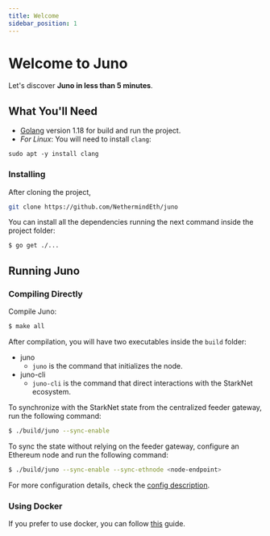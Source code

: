 ```yaml
---
title: Welcome
sidebar_position: 1
---
```


# Welcome to Juno

Let's discover **Juno in less than 5 minutes**.

## What You'll Need

- [Golang](https://go.dev/doc/install) version 1.18 for build and run the project.
- _For Linux_: You will need to install `clang`:

```shell
sudo apt -y install clang
```

### Installing

After cloning the project,

```bash
git clone https://github.com/NethermindEth/juno
```

You can install all the dependencies running the next command inside the project folder:

```bash
$ go get ./...
```

## Running Juno

### Compiling Directly

Compile Juno:

```bash
$ make all
```

After compilation, you will have two executables inside the `build` folder:

- juno
    - `juno` is the command that initializes the node.
- juno-cli
    - `juno-cli` is the command that direct interactions with the StarkNet ecosystem.

To synchronize with the StarkNet state from the centralized feeder gateway, run the following command:

```bash
$ ./build/juno --sync-enable
```

To sync the state without relying on the feeder gateway, configure an Ethereum node and run the following command:

```bash
$ ./build/juno --sync-enable --sync-ethnode <node-endpoint>
```

For more configuration details, check the [config description](https://gojuno.xyz/docs/running/config).

### Using Docker

If you prefer to use docker, you can follow [this](https://gojuno.xyz/docs/running/docker) guide.

